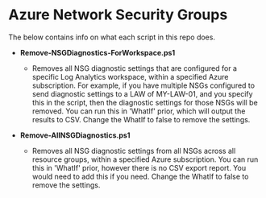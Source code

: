 # Azure Network Security Groups

The below contains info on what each script in this repo does.

- **Remove-NSGDiagnostics-ForWorkspace.ps1**
  - Removes all NSG diagnostic settings that are configured for a specific Log Analytics workspace, within a specified Azure subscription. For example, if you have multiple NSGs configured to send diagnostic settings to a LAW of MY-LAW-01, and you specify this in the script, then the diagnostic settings for those NSGs will be removed.
    You can run this in 'WhatIf' prior, which will output the results to CSV. 
    Change the WhatIf to false to remove the settings.

- **Remove-AllNSGDiagnostics.ps1**
  - Removes all NSG diagnostic settings from all NSGs across all resource groups, within a specified Azure subscription. You can run this in 'WhatIf' prior, however there is no CSV export report. You would need to add this if you need. 
  Change the WhatIf to false to remove the settings.
